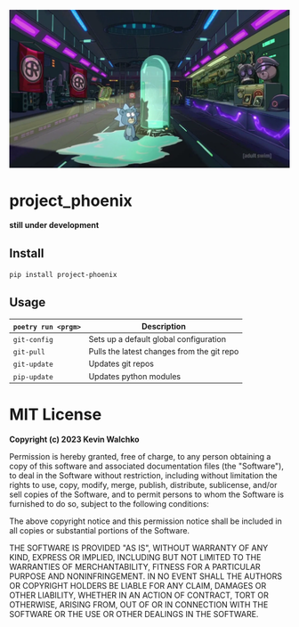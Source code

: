 ![](https://github.com/walchko/project-phoenix/blob/main/teddy.png)

# project_phoenix

**still under development**

## Install

```
pip install project-phoenix
```

## Usage

| `poetry run <prgm>` | Description
|---------------------|--------------------|
| `git-config`        | Sets up a default global configuration
| `git-pull`          | Pulls the latest changes from the git repo
| `git-update`        | Updates git repos
| `pip-update`        | Updates python modules

# MIT License

**Copyright (c) 2023 Kevin Walchko**

Permission is hereby granted, free of charge, to any person obtaining a copy
of this software and associated documentation files (the "Software"), to deal
in the Software without restriction, including without limitation the rights
to use, copy, modify, merge, publish, distribute, sublicense, and/or sell
copies of the Software, and to permit persons to whom the Software is
furnished to do so, subject to the following conditions:

The above copyright notice and this permission notice shall be included in all
copies or substantial portions of the Software.

THE SOFTWARE IS PROVIDED "AS IS", WITHOUT WARRANTY OF ANY KIND, EXPRESS OR
IMPLIED, INCLUDING BUT NOT LIMITED TO THE WARRANTIES OF MERCHANTABILITY,
FITNESS FOR A PARTICULAR PURPOSE AND NONINFRINGEMENT. IN NO EVENT SHALL THE
AUTHORS OR COPYRIGHT HOLDERS BE LIABLE FOR ANY CLAIM, DAMAGES OR OTHER
LIABILITY, WHETHER IN AN ACTION OF CONTRACT, TORT OR OTHERWISE, ARISING FROM,
OUT OF OR IN CONNECTION WITH THE SOFTWARE OR THE USE OR OTHER DEALINGS IN THE
SOFTWARE.
